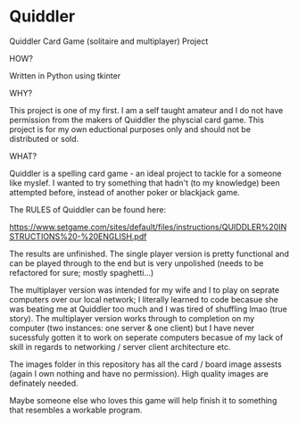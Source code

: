 # Quiddler
Quiddler Card Game (solitaire and multiplayer) Project

HOW?

Written in Python using tkinter 

WHY?

This project is one of my first.  I am a self taught amateur and I do not have permission from the makers of Quiddler the physcial card game.
This project is for my own eductional purposes only and should not be distributed or sold.  

WHAT?

Quiddler is a spelling card game - an ideal project to tackle for a someone like myslef.  I wanted to try something that hadn't (to my knowledge) been attempted
before, instead of another poker or blackjack game.

The RULES of Quiddler can be found here:

https://www.setgame.com/sites/default/files/instructions/QUIDDLER%20INSTRUCTIONS%20-%20ENGLISH.pdf

The results are unfinished.  The single player version is pretty functional and can be played through to the end but is very unpolished (needs to be refactored for sure; mostly spaghetti...)

The multiplayer version was intended for my wife and I to play on seprate computers over our local network; I literally learned to code becasue she was beating me at Quiddler too much and I was tired of shuffling lmao (true story).  The multiplayer version works through to completion on my computer (two instances: one server & one client) but I have never sucessfuly gotten it to work on seperate computers becasue of my lack of skill in regards to networking / server client architecture etc. 

The images folder in this repository has all the card / board image assests (again I own nothing and have no permission).  High quality images are definately needed.

Maybe someone else who loves this game will help finish it to something that resembles a workable program.
